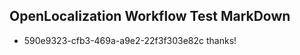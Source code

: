 ## OpenLocalization Workflow Test MarkDown
* 590e9323-cfb3-469a-a9e2-22f3f303e82c thanks!

<!--HONumber=Nov16_HO1-->


